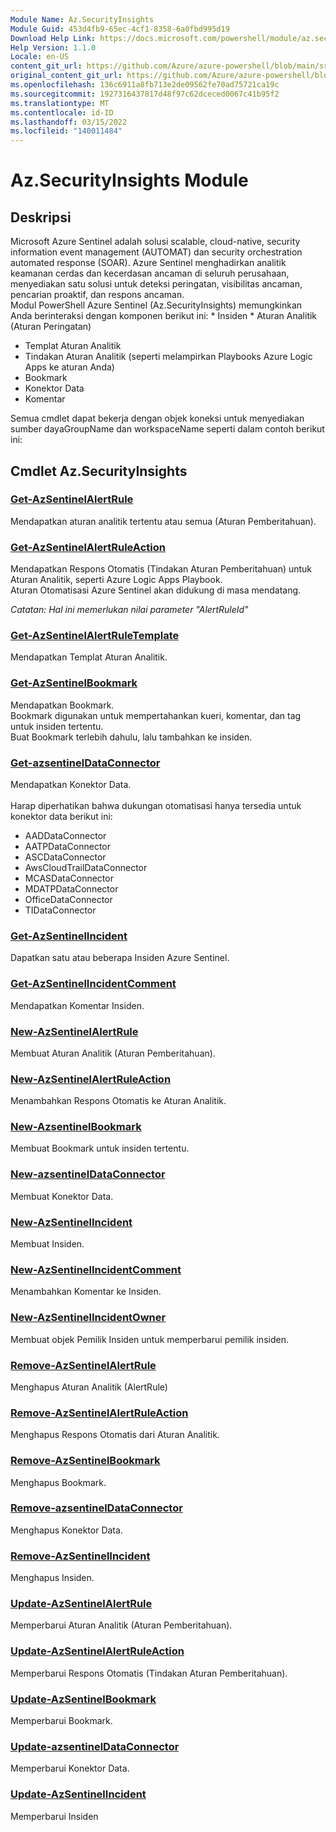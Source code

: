 ```yaml
---
Module Name: Az.SecurityInsights
Module Guid: 453d4fb9-65ec-4cf1-8358-6a0fbd995d19
Download Help Link: https://docs.microsoft.com/powershell/module/az.securityinsights
Help Version: 1.1.0
Locale: en-US
content_git_url: https://github.com/Azure/azure-powershell/blob/main/src/SecurityInsights/SecurityInsights/help/Az.SecurityInsights.md
original_content_git_url: https://github.com/Azure/azure-powershell/blob/main/src/SecurityInsights/SecurityInsights/help/Az.SecurityInsights.md
ms.openlocfilehash: 136c6911a8fb713e2de09562fe70ad75721ca19c
ms.sourcegitcommit: 1927316437817d48f97c62dceced0067c41b95f2
ms.translationtype: MT
ms.contentlocale: id-ID
ms.lasthandoff: 03/15/2022
ms.locfileid: "140011484"
---
```

# Az.SecurityInsights Module
## Deskripsi
Microsoft Azure Sentinel adalah solusi scalable, cloud-native, security information event management (AUTOMAT) dan security orchestration automated response (SOAR). Azure Sentinel menghadirkan analitik keamanan cerdas dan kecerdasan ancaman di seluruh perusahaan, menyediakan satu solusi untuk deteksi peringatan, visibilitas ancaman, pencarian proaktif, dan respons ancaman.<br/> Modul PowerShell Azure Sentinel (Az.SecurityInsights) memungkinkan Anda berinteraksi dengan komponen berikut ini: * Insiden * Aturan Analitik (Aturan Peringatan)
* Templat Aturan Analitik
* Tindakan Aturan Analitik (seperti melampirkan Playbooks Azure Logic Apps ke aturan Anda)
* Bookmark
* Konektor Data
* Komentar

Semua cmdlet dapat bekerja dengan objek koneksi untuk menyediakan sumber dayaGroupName dan workspaceName seperti dalam contoh berikut ini:

## Cmdlet Az.SecurityInsights
### [Get-AzSentinelAlertRule](Get-AzSentinelAlertRule.md)
Mendapatkan aturan analitik tertentu atau semua (Aturan Pemberitahuan).

### [Get-AzSentinelAlertRuleAction](Get-AzSentinelAlertRuleAction.md)
Mendapatkan Respons Otomatis (Tindakan Aturan Pemberitahuan) untuk Aturan Analitik, seperti Azure Logic Apps Playbook.<br/>
Aturan Otomatisasi Azure Sentinel akan didukung di masa mendatang.

*Catatan: Hal ini memerlukan nilai parameter "AlertRuleId"*

### [Get-AzSentinelAlertRuleTemplate](Get-AzSentinelAlertRuleTemplate.md)
Mendapatkan Templat Aturan Analitik.

### [Get-AzSentinelBookmark](Get-AzSentinelBookmark.md)
Mendapatkan Bookmark. <br/>
Bookmark digunakan untuk mempertahankan kueri, komentar, dan tag untuk insiden tertentu.<br/>
Buat Bookmark terlebih dahulu, lalu tambahkan ke insiden.

### [Get-azsentinelDataConnector](Get-AzSentinelDataConnector.md)
Mendapatkan Konektor Data. <br/><br/>
Harap diperhatikan bahwa dukungan otomatisasi hanya tersedia untuk konektor data berikut ini:
* AADDataConnector
* AATPDataConnector
* ASCDataConnector
* AwsCloudTrailDataConnector
* MCASDataConnector
* MDATPDataConnector
* OfficeDataConnector
* TIDataConnector

### [Get-AzSentinelIncident](Get-AzSentinelIncident.md)
Dapatkan satu atau beberapa Insiden Azure Sentinel.

### [Get-AzSentinelIncidentComment](Get-AzSentinelIncidentComment.md)
Mendapatkan Komentar Insiden.

### [New-AzSentinelAlertRule](New-AzSentinelAlertRule.md)
Membuat Aturan Analitik (Aturan Pemberitahuan).

### [New-AzSentinelAlertRuleAction](New-AzSentinelAlertRuleAction.md)
Menambahkan Respons Otomatis ke Aturan Analitik.

### [New-AzsentinelBookmark](New-AzSentinelBookmark.md)
Membuat Bookmark untuk insiden tertentu.<br/>

### [New-azsentinelDataConnector](New-AzSentinelDataConnector.md)
Membuat Konektor Data.

### [New-AzSentinelIncident](New-AzSentinelIncident.md)
Membuat Insiden.

### [New-AzSentinelIncidentComment](New-AzSentinelIncidentComment.md)
Menambahkan Komentar ke Insiden.

### [New-AzSentinelIncidentOwner](New-AzSentinelIncidentOwner.md)
Membuat objek Pemilik Insiden untuk memperbarui pemilik insiden.

### [Remove-AzSentinelAlertRule](Remove-AzSentinelAlertRule.md)
Menghapus Aturan Analitik (AlertRule)

### [Remove-AzSentinelAlertRuleAction](Remove-AzSentinelAlertRuleAction.md)
Menghapus Respons Otomatis dari Aturan Analitik.

### [Remove-AzSentinelBookmark](Remove-AzSentinelBookmark.md)
Menghapus Bookmark.

### [Remove-azsentinelDataConnector](Remove-AzSentinelDataConnector.md)
Menghapus Konektor Data.

### [Remove-AzSentinelIncident](Remove-AzSentinelIncident.md)
Menghapus Insiden.

### [Update-AzSentinelAlertRule](Update-AzSentinelAlertRule.md)
Memperbarui Aturan Analitik (Aturan Pemberitahuan).

### [Update-AzSentinelAlertRuleAction](Update-AzSentinelAlertRuleAction.md)
Memperbarui Respons Otomatis (Tindakan Aturan Pemberitahuan).

### [Update-AzSentinelBookmark](Update-AzSentinelBookmark.md)
Memperbarui Bookmark.

### [Update-azsentinelDataConnector](Update-AzSentinelDataConnector.md)
Memperbarui Konektor Data.

### [Update-AzSentinelIncident](Update-AzSentinelIncident.md)
Memperbarui Insiden

